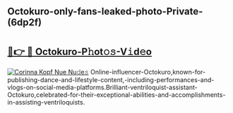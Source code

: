 ## Octokuro-only-fans​-leaked-photo​-Private-(6dp2f)


# <h2><a href="https://mediaupload.pro?title=Octokuro&ref=git">🔗👉 🔴 Octokuro-P𝚑ot𝚘𝚜-V𝚒d𝚎o</a></h2>

[![Corinna Kopf Nue Nu𝚍e𝚜](https://i.imgur.com/0qMVB7G.gif)](https://mediaupload.pro?title=Octokuro&ref=git)
Online-influencer-Octokuro,known-for-publishing-dance-and-lifestyle-content,-including-performances-and-vlogs-on-social-media-platforms.Brilliant-ventriloquist-assistant-Octokuro,celebrated-for-their-exceptional-abilities-and-accomplishments-in-assisting-ventriloquists.  